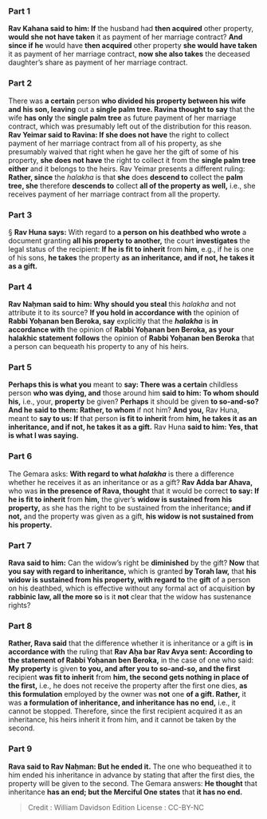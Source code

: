
### Part 1
<b>Rav Kahana said to him: If</b> the husband had <b>then acquired</b> other property, <b>would she not have taken</b> it as payment of her marriage contract? <b>And since if he</b> would have <b>then acquired</b> other property <b>she would have taken</b> it as payment of her marriage contract, <b>now she also takes</b> the deceased daughter’s share as payment of her marriage contract.

### Part 2
There was <b>a certain</b> person <b>who divided his property between his wife and his son, leaving</b> out a <b>single palm tree. Ravina thought to say</b> that the wife <b>has only</b> the <b>single palm tree</b> as future payment of her marriage contract, which was presumably left out of the distribution for this reason. <b>Rav Yeimar said to Ravina: If she does not have</b> the right to collect payment of her marriage contract from all of his property, as she presumably waived that right when he gave her the gift of some of his property, <b>she does not have</b> the right to collect it from the <b>single palm tree either</b> and it belongs to the heirs. Rav Yeimar presents a different ruling: <b>Rather, since</b> the <i>halakha</i> is that <b>she</b> does <b>descend to</b> collect the <b>palm tree, she</b> therefore <b>descends to</b> collect <b>all of the property as well,</b> i.e., she receives payment of her marriage contract from all the property.

### Part 3
§ <b>Rav Huna says:</b> With regard to <b>a person on his deathbed who wrote</b> a document granting <b>all his property to another,</b> the court <b>investigates</b> the legal status of the recipient: <b>If he is fit to inherit</b> from <b>him,</b> e.g., if he is one of his sons, <b>he takes</b> the property <b>as an inheritance, and if not, he takes it as a gift.</b>

### Part 4
<b>Rav Naḥman said to him: Why should you steal</b> this <i>halakha</i> and not attribute it to its source? <b>If you hold in accordance with</b> the opinion of <b>Rabbi Yoḥanan ben Beroka, say</b> explicitly that the <b><i>halakha</i></b> is <b>in accordance with</b> the opinion of <b>Rabbi Yoḥanan ben Beroka, as your halakhic statement follows</b> the opinion of <b>Rabbi Yoḥanan ben Beroka</b> that a person can bequeath his property to any of his heirs.

### Part 5
<b>Perhaps this is what you</b> meant to <b>say: There was a certain</b> childless person <b>who was dying, and</b> those around him <b>said to him: To whom should his,</b> i.e., your, <b>property</b> be given? <b>Perhaps</b> it should be given <b>to so-and-so? And he said to them: Rather, to whom</b> if not him? <b>And you,</b> Rav Huna, meant to <b>say to us: If</b> that person <b>is fit to inherit</b> from <b>him, he takes it as an inheritance, and if not, he takes it as a gift.</b> Rav Huna <b>said to him: Yes, that is what I was saying.</b>

### Part 6
The Gemara asks: <b>With regard to what <i>halakha</i></b> is there a difference whether he receives it as an inheritance or as a gift? <b>Rav Adda bar Ahava,</b> who was <b>in the presence of Rava, thought</b> that it would be correct <b>to say: If he is fit to inherit</b> from <b>him,</b> the giver’s <b>widow is sustained from his property,</b> as she has the right to be sustained from the inheritance; <b>and if not,</b> and the property was given as a gift, <b>his widow is not sustained from his property.</b>

### Part 7
<b>Rava said to him:</b> Can the widow’s right be <b>diminished</b> by the gift? <b>Now</b> that <b>you say with regard to inheritance,</b> which is granted <b>by Torah law,</b> that <b>his widow is sustained from his property, with regard to</b> the <b>gift</b> of a person on his deathbed, which is effective without any formal act of acquisition <b>by rabbinic law, all the more so</b> is it <b>not</b> clear that the widow has sustenance rights?

### Part 8
<b>Rather, Rava said</b> that the difference whether it is inheritance or a gift is <b>in accordance with</b> the ruling that <b>Rav Aḥa bar Rav Avya sent: According to the statement of Rabbi Yoḥanan ben Beroka,</b> in the case of one who said: <b>My property</b> is given <b>to you, and after you to so-and-so, and the first</b> recipient <b>was fit to inherit</b> from <b>him, the second gets nothing in place of the first,</b> i.e., he does not receive the property after the first one dies, <b>as this formulation</b> employed by the owner was <b>not</b> one <b>of a gift. Rather,</b> it was <b>a formulation of inheritance, and inheritance has no end,</b> i.e., it cannot be stopped. Therefore, since the first recipient acquired it as an inheritance, his heirs inherit it from him, and it cannot be taken by the second.

### Part 9
<b>Rava said to Rav Naḥman: But he ended it.</b> The one who bequeathed it to him ended his inheritance in advance by stating that after the first dies, the property will be given to the second. The Gemara answers: <b>He thought</b> that inheritance <b>has an end; but the Merciful One states</b> that <b>it has no end.</b>

>Credit : William Davidson Edition
>License : CC-BY-NC